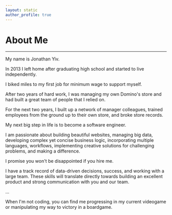 ```yaml
---
layout: static
author_profile: true
---
```


# About Me

___

My name is Jonathan Yiv.

In 2013 I left home after graduating high school and started to live independently.

I biked miles to my first job for minimum wage to support myself.

After two years of hard work, I was managing my own Domino's store and had built a great team of people that I relied on.

For the next two years, I built up a network of manager colleagues, trained employees from the ground up to their own store, and broke store records.

My next big step in life is to become a software engineer.

I am passionate about building beautiful websites, managing big data, developing complex yet concise business logic, incorporating multiple languages, workflows, implementing creative solutions for challenging problems, and making a difference.

I promise you won't be disappointed if you hire me.

I have a track record of data-driven decisions, success, and working with a large team. 
These skills will translate directly towards building an excellent product and strong communication with you and our team.

...

When I'm not coding, you can find me progressing in my current videogame or manipulating my way to victory in a boardgame.